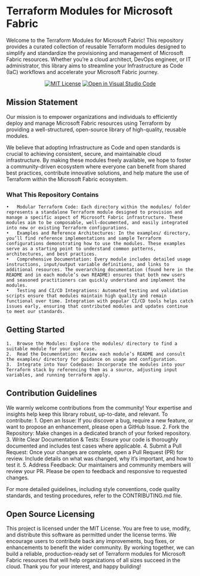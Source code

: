 # Terraform Modules for Microsoft Fabric
Welcome to the Terraform Modules for Microsoft Fabric! This repository provides a curated collection of reusable Terraform modules designed to simplify and standardize the provisioning and management of Microsoft Fabric resources. Whether you’re a cloud architect, DevOps engineer, or IT administrator, this library aims to streamline your Infrastructure as Code (IaC) workflows and accelerate your Microsoft Fabric journey.
<!-- markdownlint-disable MD033 -->
<p align="center">
  <p align="center">
<!--    <a href="https://github.com/RuneORakeie/terraform-modules-fabric/actions/workflows/cd.yml"><img src="https://github.com/RuneORakeie/terraform-modules-fabric/actions/workflows/cd.yml/badge.svg?branch=main" alt="CD Tests"></a> -->
<!--    <a href="https://github.com/RuneORakeie/terraform-modules-fabric/actions/workflows/ci.yml"><img src="https://github.com/RuneORakeie/terraform-modules-fabric/actions/workflows/ci.yml/badge.svg" alt="CI Tests"></a></br> -->
<!--    <a href="https://github.com/RuneORakeie/terraform-modules-fabric/discussions"><img src="https://img.shields.io/badge/topic-discussions-yellowgreen.svg" alt="Go to topic discussions"></a> -->
    <a href="LICENSE"><img src="https://img.shields.io/badge/license-MIT-orange.svg" alt="MIT License"></a>
    <a href="https://github.dev/RuneORakeie/terraform-modules-fabric"><img src="https://img.shields.io/static/v1?logo=visualstudiocode&label=&message=Open%20in%20Visual%20Studio%20Code&labelColor=2c2c32&color=007acc&logoColor=007acc" alt="Open in Visual Studio Code"></a>
    </br>
<!--    <a href="https://registry.terraform.io/modules/gettek/policy-as-code/azurerm/"><img src="https://img.shields.io/badge/dynamic/json?url=https://registry.terraform.io/v2/modules/gettek/policy-as-code/azurerm/downloads/summary&logo=terraform&label=Registry%20Downloads&query=$.data.attributes.total&color=844FBA&logoColor=844FBA" alt="Terraform Registry"></a> -->
  </p>
</p>
<!-- markdownlint-enable MD033 -->

## Mission Statement
Our mission is to empower organizations and individuals to efficiently deploy and manage Microsoft Fabric resources using Terraform by providing a well-structured, open-source library of high-quality, reusable modules.

We believe that adopting Infrastructure as Code and open standards is crucial to achieving consistent, secure, and maintainable cloud infrastructure. By making these modules freely available, we hope to foster a community-driven ecosystem where everyone can benefit from shared best practices, contribute innovative solutions, and help mature the use of Terraform within the Microsoft Fabric ecosystem.

### What This Repository Contains

	•	Modular Terraform Code: Each directory within the modules/ folder represents a standalone Terraform module designed to provision and manage a specific aspect of Microsoft Fabric infrastructure. These modules aim to be composable, well-documented, and easily integrated into new or existing Terraform configurations.
	•	Examples and Reference Architectures: In the examples/ directory, you’ll find reference implementations and sample Terraform configurations demonstrating how to use the modules. These examples serve as a starting point to understand common patterns, architectures, and best practices.
	•	Comprehensive Documentation: Every module includes detailed usage instructions, input/output variable definitions, and links to additional resources. The overarching documentation (found here in the README and in each module’s own README) ensures that both new users and seasoned practitioners can quickly understand and implement the modules.
	•	Testing and CI/CD Integrations: Automated testing and validation scripts ensure that modules maintain high quality and remain functional over time. Integration with popular CI/CD tools helps catch issues early, ensuring that contributed modules and updates continue to meet our standards.

## Getting Started

	1.	Browse the Modules: Explore the modules/ directory to find a suitable module for your use case.
	2.	Read the Documentation: Review each module’s README and consult the examples/ directory for guidance on usage and configuration.
	3.	Integrate into Your Codebase: Incorporate the modules into your Terraform stack by referencing them as a source, adjusting input variables, and running terraform apply.

## Contribution Guidelines

We warmly welcome contributions from the community! Your expertise and insights help keep this library robust, up-to-date, and relevant. To contribute:
	1.	Open an Issue: If you discover a bug, require a new feature, or want to propose an enhancement, please open a GitHub Issue.
	2.	Fork the Repository: Make changes in a dedicated branch of your forked repository.
	3.	Write Clear Documentation & Tests: Ensure your code is thoroughly documented and includes test cases where applicable.
	4.	Submit a Pull Request: Once your changes are complete, open a Pull Request (PR) for review. Include details on what was changed, why it’s important, and how to test it.
	5.	Address Feedback: Our maintainers and community members will review your PR. Please be open to feedback and responsive to requested changes.

For more detailed guidelines, including style conventions, code quality standards, and testing procedures, refer to the CONTRIBUTING.md file.

## Open Source Licensing
This project is licensed under the MIT License. You are free to use, modify, and distribute this software as permitted under the license terms. We encourage users to contribute back any improvements, bug fixes, or enhancements to benefit the wider community.
By working together, we can build a reliable, production-ready set of Terraform modules for Microsoft Fabric resources that will help organizations of all sizes succeed in the cloud. Thank you for your interest, and happy building!